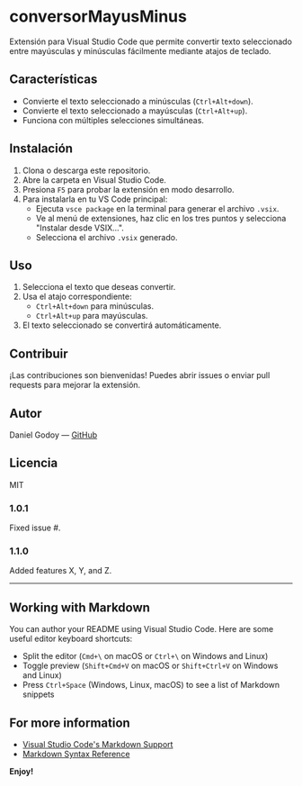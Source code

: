 
# conversorMayusMinus

Extensión para Visual Studio Code que permite convertir texto seleccionado entre mayúsculas y minúsculas fácilmente mediante atajos de teclado.

## Características
- Convierte el texto seleccionado a minúsculas (`Ctrl+Alt+down`).
- Convierte el texto seleccionado a mayúsculas (`Ctrl+Alt+up`).
- Funciona con múltiples selecciones simultáneas.

## Instalación
1. Clona o descarga este repositorio.
2. Abre la carpeta en Visual Studio Code.
3. Presiona `F5` para probar la extensión en modo desarrollo.
4. Para instalarla en tu VS Code principal:
	- Ejecuta `vsce package` en la terminal para generar el archivo `.vsix`.
	- Ve al menú de extensiones, haz clic en los tres puntos y selecciona "Instalar desde VSIX...".
	- Selecciona el archivo `.vsix` generado.

## Uso
1. Selecciona el texto que deseas convertir.
2. Usa el atajo correspondiente:
	- `Ctrl+Alt+down` para minúsculas.
	- `Ctrl+Alt+up` para mayúsculas.
3. El texto seleccionado se convertirá automáticamente.

## Contribuir
¡Las contribuciones son bienvenidas! Puedes abrir issues o enviar pull requests para mejorar la extensión.


## Autor
Daniel Godoy — [GitHub](https://github.com/DanielGodoyDAW)

## Licencia
MIT

### 1.0.1

Fixed issue #.

### 1.1.0

Added features X, Y, and Z.

---

## Working with Markdown

You can author your README using Visual Studio Code.  Here are some useful editor keyboard shortcuts:

* Split the editor (`Cmd+\` on macOS or `Ctrl+\` on Windows and Linux)
* Toggle preview (`Shift+Cmd+V` on macOS or `Shift+Ctrl+V` on Windows and Linux)
* Press `Ctrl+Space` (Windows, Linux, macOS) to see a list of Markdown snippets

## For more information

* [Visual Studio Code's Markdown Support](http://code.visualstudio.com/docs/languages/markdown)
* [Markdown Syntax Reference](https://help.github.com/articles/markdown-basics/)

**Enjoy!**
